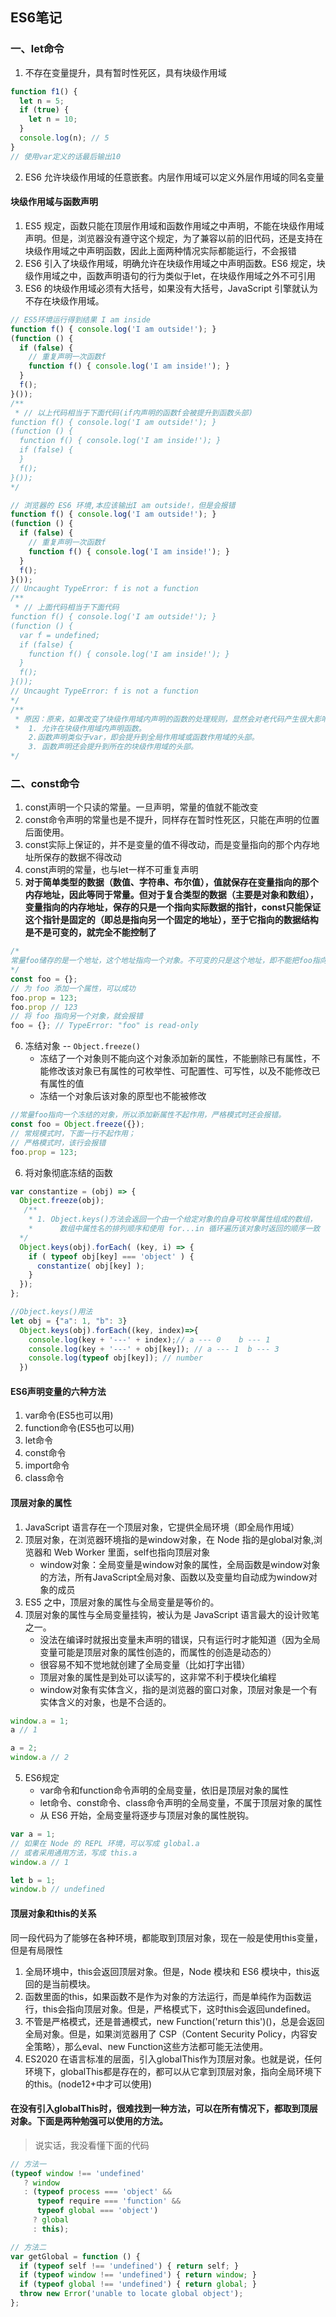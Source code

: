 ## ES6笔记
### 一、let命令
1. 不存在变量提升，具有暂时性死区，具有块级作用域
```javascript
function f1() {
  let n = 5;
  if (true) {
    let n = 10;
  }
  console.log(n); // 5
}
// 使用var定义的话最后输出10
```
2. ES6 允许块级作用域的任意嵌套。内层作用域可以定义外层作用域的同名变量
#### 块级作用域与函数声明
1. ES5 规定，函数只能在顶层作用域和函数作用域之中声明，不能在块级作用域声明。但是，浏览器没有遵守这个规定，为了兼容以前的旧代码，还是支持在块级作用域之中声明函数，因此上面两种情况实际都能运行，不会报错
2. ES6 引入了块级作用域，明确允许在块级作用域之中声明函数。ES6 规定，块级作用域之中，函数声明语句的行为类似于let，在块级作用域之外不可引用
3. ES6 的块级作用域必须有大括号，如果没有大括号，JavaScript 引擎就认为不存在块级作用域。
```javascript
// ES5环境运行得到结果 I am inside
function f() { console.log('I am outside!'); }
(function () {
  if (false) {
    // 重复声明一次函数f
    function f() { console.log('I am inside!'); }
  }
  f();
}());
/**
 * // 以上代码相当于下面代码(if内声明的函数f会被提升到函数头部)
function f() { console.log('I am outside!'); }
(function () {
  function f() { console.log('I am inside!'); }
  if (false) {
  }
  f();
}());
*/
```
```javascript
// 浏览器的 ES6 环境,本应该输出I am outside!，但是会报错
function f() { console.log('I am outside!'); }
(function () {
  if (false) {
    // 重复声明一次函数f
    function f() { console.log('I am inside!'); }
  }
  f();
}());
// Uncaught TypeError: f is not a function
/**
 * // 上面代码相当于下面代码
function f() { console.log('I am outside!'); }
(function () {
  var f = undefined;
  if (false) {
    function f() { console.log('I am inside!'); }
  }
  f();
}());
// Uncaught TypeError: f is not a function
*/
/**
 * 原因：原来，如果改变了块级作用域内声明的函数的处理规则，显然会对老代码产生很大影响。为了减轻因此产生的不兼容问题，ES6 在附录 B里面规定，浏览器的实现可以不遵守上面的规定，有自己的行为方式。
 *  1. 允许在块级作用域内声明函数。
    2.函数声明类似于var，即会提升到全局作用域或函数作用域的头部。
    3. 函数声明还会提升到所在的块级作用域的头部。
*/
```
### 二、const命令
1. const声明一个只读的常量。一旦声明，常量的值就不能改变
2. const命令声明的常量也是不提升，同样存在暂时性死区，只能在声明的位置后面使用。
3. const实际上保证的，并不是变量的值不得改动，而是变量指向的那个内存地址所保存的数据不得改动
4. const声明的常量，也与let一样不可重复声明
5. **对于简单类型的数据（数值、字符串、布尔值），值就保存在变量指向的那个内存地址，因此等同于常量。但对于复合类型的数据（主要是对象和数组），变量指向的内存地址，保存的只是一个指向实际数据的指针，const只能保证这个指针是固定的（即总是指向另一个固定的地址），至于它指向的数据结构是不是可变的，就完全不能控制了**
```javascript
/*
常量foo储存的是一个地址，这个地址指向一个对象。不可变的只是这个地址，即不能把foo指向另一个地址，但对象本身是可变的，所以依然可以为其添加新属性。
*/
const foo = {};
// 为 foo 添加一个属性，可以成功
foo.prop = 123;
foo.prop // 123
// 将 foo 指向另一个对象，就会报错
foo = {}; // TypeError: "foo" is read-only
```
6. 冻结对象 -- `Object.freeze()`
   - 冻结了一个对象则不能向这个对象添加新的属性，不能删除已有属性，不能修改该对象已有属性的可枚举性、可配置性、可写性，以及不能修改已有属性的值
   - 冻结一个对象后该对象的原型也不能被修改
```javascript
//常量foo指向一个冻结的对象，所以添加新属性不起作用，严格模式时还会报错。
const foo = Object.freeze({});
// 常规模式时，下面一行不起作用；
// 严格模式时，该行会报错
foo.prop = 123;
```
6. 将对象彻底冻结的函数
```javascript
var constantize = (obj) => {
  Object.freeze(obj);
   /**
    * 1. Object.keys()方法会返回一个由一个给定对象的自身可枚举属性组成的数组，
    *      数组中属性名的排列顺序和使用 for...in 循环遍历该对象时返回的顺序一致 
  */
  Object.keys(obj).forEach( (key, i) => {
    if ( typeof obj[key] === 'object' ) {
      constantize( obj[key] );
    }
  });
};
```
```javascript
//Object.keys()用法
let obj = {"a": 1, "b": 3}
  Object.keys(obj).forEach((key, index)=>{
    console.log(key + '---' + index);// a --- 0    b --- 1
    console.log(key + '---' + obj[key]); // a --- 1  b --- 3
    console.log(typeof obj[key]); // number
  })
```
#### ES6声明变量的六种方法
1. var命令(ES5也可以用)
2. function命令(ES5也可以用)
3. let命令
4. const命令
5. import命令
6. class命令
#### 顶层对象的属性
1. JavaScript 语言存在一个顶层对象，它提供全局环境（即全局作用域）
2. 顶层对象，在浏览器环境指的是window对象，在 Node 指的是global对象,浏览器和 Web Worker 里面，self也指向顶层对象
   - window对象：全局变量是window对象的属性，全局函数是window对象的方法，所有JavaScript全局对象、函数以及变量均自动成为window对象的成员
3. ES5 之中，顶层对象的属性与全局变量是等价的。
4. 顶层对象的属性与全局变量挂钩，被认为是 JavaScript 语言最大的设计败笔之一。
      - 没法在编译时就报出变量未声明的错误，只有运行时才能知道（因为全局变量可能是顶层对象的属性创造的，而属性的创造是动态的）
      - 很容易不知不觉地就创建了全局变量（比如打字出错）
      - 顶层对象的属性是到处可以读写的，这非常不利于模块化编程
      - window对象有实体含义，指的是浏览器的窗口对象，顶层对象是一个有实体含义的对象，也是不合适的。
```javascript
window.a = 1;
a // 1

a = 2;
window.a // 2
```
5. ES6规定
   - var命令和function命令声明的全局变量，依旧是顶层对象的属性
   - let命令、const命令、class命令声明的全局变量，不属于顶层对象的属性
   - 从 ES6 开始，全局变量将逐步与顶层对象的属性脱钩。
```javascript
var a = 1;
// 如果在 Node 的 REPL 环境，可以写成 global.a
// 或者采用通用方法，写成 this.a
window.a // 1

let b = 1;
window.b // undefined
```
#### 顶层对象和this的关系
同一段代码为了能够在各种环境，都能取到顶层对象，现在一般是使用this变量，但是有局限性
1. 全局环境中，this会返回顶层对象。但是，Node 模块和 ES6 模块中，this返回的是当前模块。
2. 函数里面的this，如果函数不是作为对象的方法运行，而是单纯作为函数运行，this会指向顶层对象。但是，严格模式下，这时this会返回undefined。
3. 不管是严格模式，还是普通模式，new Function('return this')()，总是会返回全局对象。但是，如果浏览器用了 CSP（Content Security Policy，内容安全策略），那么eval、new Function这些方法都可能无法使用。
4. ES2020 在语言标准的层面，引入globalThis作为顶层对象。也就是说，任何环境下，globalThis都是存在的，都可以从它拿到顶层对象，指向全局环境下的this。(node12+中才可以使用)
#### 在没有引入globalThis时，很难找到一种方法，可以在所有情况下，都取到顶层对象。下面是两种勉强可以使用的方法。
> 说实话，我没看懂下面的代码
```javascript
// 方法一
(typeof window !== 'undefined'
   ? window
   : (typeof process === 'object' &&
      typeof require === 'function' &&
      typeof global === 'object')
     ? global
     : this);

// 方法二
var getGlobal = function () {
  if (typeof self !== 'undefined') { return self; }
  if (typeof window !== 'undefined') { return window; }
  if (typeof global !== 'undefined') { return global; }
  throw new Error('unable to locate global object');
};
```
